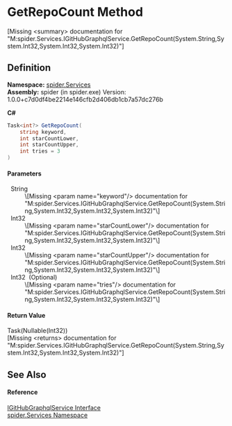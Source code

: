 # GetRepoCount Method


\[Missing &lt;summary&gt; documentation for "M:spider.Services.IGitHubGraphqlService.GetRepoCount(System.String,System.Int32,System.Int32,System.Int32)"\]



## Definition
**Namespace:** <a href="c6df77e0-28de-d4ed-9b46-1241a40828db">spider.Services</a>  
**Assembly:** spider (in spider.exe) Version: 1.0.0+c7d0df4be2214e146cfb2d406db1cb7a57dc276b

**C#**
``` C#
Task<int?> GetRepoCount(
	string keyword,
	int starCountLower,
	int starCountUpper,
	int tries = 3
)
```



#### Parameters
<dl><dt>  String</dt><dd>\[Missing &lt;param name="keyword"/&gt; documentation for "M:spider.Services.IGitHubGraphqlService.GetRepoCount(System.String,System.Int32,System.Int32,System.Int32)"\]</dd><dt>  Int32</dt><dd>\[Missing &lt;param name="starCountLower"/&gt; documentation for "M:spider.Services.IGitHubGraphqlService.GetRepoCount(System.String,System.Int32,System.Int32,System.Int32)"\]</dd><dt>  Int32</dt><dd>\[Missing &lt;param name="starCountUpper"/&gt; documentation for "M:spider.Services.IGitHubGraphqlService.GetRepoCount(System.String,System.Int32,System.Int32,System.Int32)"\]</dd><dt>  Int32  (Optional)</dt><dd>\[Missing &lt;param name="tries"/&gt; documentation for "M:spider.Services.IGitHubGraphqlService.GetRepoCount(System.String,System.Int32,System.Int32,System.Int32)"\]</dd></dl>

#### Return Value
Task(Nullable(Int32))  
\[Missing &lt;returns&gt; documentation for "M:spider.Services.IGitHubGraphqlService.GetRepoCount(System.String,System.Int32,System.Int32,System.Int32)"\]

## See Also


#### Reference
<a href="49f43a60-85f7-cd01-153e-ca0b9cad4a78">IGitHubGraphqlService Interface</a>  
<a href="c6df77e0-28de-d4ed-9b46-1241a40828db">spider.Services Namespace</a>  
